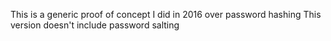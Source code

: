 This is a generic proof of concept I did in 2016 over password hashing
This version doesn't include password salting